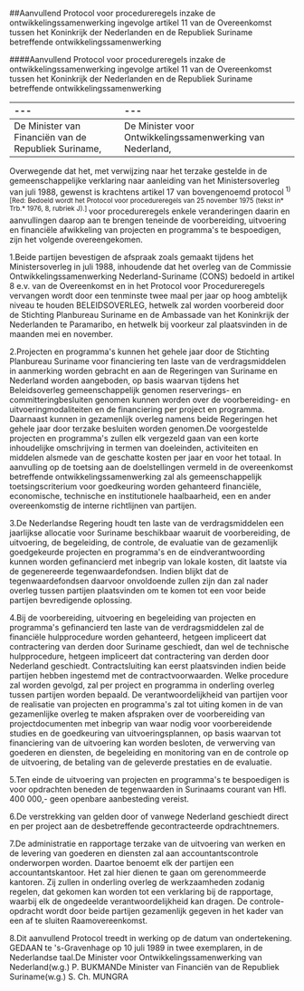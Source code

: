 <meta http-equiv='Content-Type' content='text/html; charset=utf-8' />

##Aanvullend Protocol voor procedureregels inzake de ontwikkelingssamenwerking ingevolge artikel 11 van de Overeenkomst tussen het Koninkrijk der Nederlanden en de Republiek Suriname betreffende ontwikkelingssamenwerking

####Aanvullend Protocol voor procedureregels inzake de ontwikkelingssamenwerking ingevolge artikel 11 van de Overeenkomst tussen het Koninkrijk der Nederlanden en de Republiek Suriname betreffende ontwikkelingssamenwerking

| --- | --- |
|:---|:---|
|De Minister van Financiën van de Republiek Suriname,  |De Minister voor Ontwikkelingssamenwerking van Nederland, |

Overwegende dat het, met verwijzing naar het terzake gestelde in de gemeenschappelijke verklaring naar aanleiding van het Ministersoverleg van juli 1988, gewenst is krachtens artikel 17 van bovengenoemd protocol<sup> 1)  [Red: Bedoeld wordt het Protocol voor procedureregels van 25 november 1975 (tekst in* Trb.* 1976, 8, rubriek J).] </sup>voor procedureregels enkele veranderingen daarin en aanvullingen daarop aan te brengen teneinde de voorbereiding, uitvoering en financiële afwikkeling van projecten en programma's te bespoedigen, zijn het volgende overeengekomen.

1.Beide partijen bevestigen de afspraak zoals gemaakt tijdens het Ministersoverleg in juli 1988, inhoudende dat het overleg van de Commissie Ontwikkelingssamenwerking Nederland-Suriname (CONS) bedoeld in artikel 8 e.v. van de Overeenkomst en in het Protocol voor Procedureregels vervangen wordt door een tenminste twee maal per jaar op hoog ambtelijk niveau te houden BELEIDSOVERLEG, hetwelk zal worden voorbereid door de Stichting Planbureau Suriname en de Ambassade van het Koninkrijk der Nederlanden te Paramaribo, en hetwelk bij voorkeur zal plaatsvinden in de maanden mei en november.

2.Projecten en programma's kunnen het gehele jaar door de Stichting Planbureau Suriname voor financiering ten laste van de verdragsmiddelen in aanmerking worden gebracht en aan de Regeringen van Suriname en Nederland worden aangeboden, op basis waarvan tijdens het Beleidsoverleg gemeenschappelijk genomen reserverings- en committeringbesluiten genomen kunnen worden over de voorbereiding- en uitvoeringmodaliteiten en de financiering per project en programma. Daarnaast kunnen in gezamenlijk overleg namens beide Regeringen het gehele jaar door terzake besluiten worden genomen.De voorgestelde projecten en programma's zullen elk vergezeld gaan van een korte inhoudelijke omschrijving in termen van doeleinden, activiteiten en middelen alsmede van de geschatte kosten per jaar en voor het totaal. In aanvulling op de toetsing aan de doelstellingen vermeld in de overeenkomst betreffende ontwikkelingssamenwerking zal als gemeenschappelijk toetsingscriterium voor goedkeuring worden gehanteerd financiële, economische, technische en institutionele haalbaarheid, een en ander overeenkomstig de interne richtlijnen van partijen.

3.De Nederlandse Regering houdt ten laste van de verdragsmiddelen een jaarlijkse allocatie voor Suriname beschikbaar waaruit de voorbereiding, de uitvoering, de begeleiding, de controle, de evaluatie van de gezamenlijk goedgekeurde projecten en programma's en de eindverantwoording kunnen worden gefinancierd met inbegrip van lokale kosten, dit laatste via de gegenereerde tegenwaardefondsen. Indien blijkt dat de tegenwaardefondsen daarvoor onvoldoende zullen zijn dan zal nader overleg tussen partijen plaatsvinden om te komen tot een voor beide partijen bevredigende oplossing.

4.Bij de voorbereiding, uitvoering en begeleiding van projecten en programma's gefinancierd ten laste van de verdragsmiddelen zal de financiële hulpprocedure worden gehanteerd, hetgeen impliceert dat contractering van derden door Suriname geschiedt, dan wel de technische hulpprocedure, hetgeen impliceert dat contractering van derden door Nederland geschiedt. Contractsluiting kan eerst plaatsvinden indien beide partijen hebben ingestemd met de contractvoorwaarden. Welke procedure zal worden gevolgd, zal per project en programma in onderling overleg tussen partijen worden bepaald. De verantwoordelijkheid van partijen voor de realisatie van projecten en programma's zal tot uiting komen in de van gezamenlijke overleg te maken afspraken over de voorbereiding van projectdocumenten met inbegrip van waar nodig voor voorbereidende studies en de goedkeuring van uitvoeringsplannen, op basis waarvan tot financiering van de uitvoering kan worden besloten, de verwerving van goederen en diensten, de begeleiding en monitoring van en de controle op de uitvoering, de betaling van de geleverde prestaties en de evaluatie.

5.Ten einde de uitvoering van projecten en programma's te bespoedigen is voor opdrachten beneden de tegenwaarden in Surinaams courant van Hfl. 400 000,- geen openbare aanbesteding vereist.

6.De verstrekking van gelden door of vanwege Nederland geschiedt direct en per project aan de desbetreffende gecontracteerde opdrachtnemers.

7.De administratie en rapportage terzake van de uitvoering van werken en de levering van goederen en diensten zal aan accountantscontrole onderworpen worden. Daartoe benoemt elk der partijen een accountantskantoor. Het zal hier dienen te gaan om gerenommeerde kantoren. Zij zullen in onderling overleg de werkzaamheden zodanig regelen, dat gekomen kan worden tot een verklaring bij de rapportage, waarbij elk de ongedeelde verantwoordelijkheid kan dragen. De controle-opdracht wordt door beide partijen gezamenlijk gegeven in het kader van een af te sluiten Raamovereenkomst.

8.Dit aanvullend Protocol treedt in werking op de datum van ondertekening.
GEDAAN te 's-Gravenhage op 10 juli 1989 in twee exemplaren, in de Nederlandse taal.De Minister voor Ontwikkelingssamenwerking van Nederland(w.g.) P. BUKMANDe Minister van Financiën van de Republiek Suriname(w.g.) S. Ch. MUNGRA

